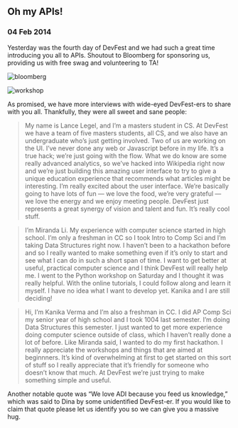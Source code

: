   

## Oh my APIs!

### 04 Feb 2014

Yesterday was the fourth day of DevFest and we had such a great time introducing you all to APIs. Shoutout to Bloomberg for sponsoring us, providing us with free swag and volunteering to TA!

![bloomberg](/img/3bloombergtas.JPG)

![workshop](/img/3workshop.JPG)

As promised, we have more interviews with wide-eyed DevFest-ers to share with you all. Thankfully, they were all sweet and sane people:

> My name is Lance Legel, and I&#8217;m a masters student in CS. At DevFest we have a team of five masters students, all CS, and we also have an undergraduate who&#8217;s just getting involved. Two of us are working on the UI. I&#8217;ve never done any web or Javascript before in my life. It&#8217;s a true hack; we&#8217;re just going with the flow. What we do know are some really advanced analytics, so we&#8217;ve hacked into Wikipedia right now and we&#8217;re just building this amazing user interface to try to give a unique education experience that recommends what articles might be interesting. I&#8217;m really excited about the user interface. We&#8217;re basically going to have lots of fun &#8212; we love the food, we&#8217;re very grateful &#8212; we love the energy and we enjoy meeting people. DevFest just represents a great synergy of vision and talent and fun. It&#8217;s really cool stuff.

> I&#8217;m Miranda Li. My experience with computer science started in high school. I&#8217;m only a freshman in CC so I took Intro to Comp Sci and I&#8217;m taking Data Structures right now. I haven&#8217;t been to a hackathon before and so I really wanted to make something even if it&#8217;s only to start and see what I can do in such a short span of time. I want to get better at useful, practical computer science and I think DevFest will really help me. I went to the Python workshop on Saturday and I thought it was really helpful. With the online tutorials, I could follow along and learn it myself. I have no idea what I want to develop yet. Kanika and I are still deciding!

> Hi, I&#8217;m Kanika Verma and I&#8217;m also a freshman in CC. I did AP Comp Sci my senior year of high school and I took 1004 last semester. I&#8217;m doing Data Structures this semester. I just wanted to get more experience doing computer science outside of class, which I haven&#8217;t really done a lot of before. Like Miranda said, I wanted to do my first hackathon. I really appreciate the workshops and things that are aimed at beginnners. It&#8217;s kind of overwhelming at first to get started on this sort of stuff so I really appreciate that it&#8217;s friendly for someone who doesn&#8217;t know that much. At DevFest we&#8217;re just trying to make something simple and useful.

Another notable quote was &#8220;We love ADI because you feed us knowledge,&#8221; which was said to Dina by some unidentified DevFest-er. If you would like to claim that quote please let us identify you so we can give you a massive hug.

  
